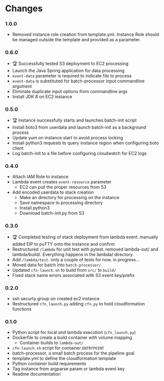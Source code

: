 # Changes


### 1.0.0
- Removed instance role creation from template.yml.  Instance Role should be managed outside the template and provided as a parameter.
 
### 0.6.0
- :trophy: Successfully tested S3 deployment to EC2 processing 
- Launch the Java Spring application for data processing
- `event-data` parameter is required to indicate file to process
- `event-data` is substituted for batch-processor input commandline argument
- Eliminate duplicate input options from commandline args
- Install JDK 8 on EC2 instance

### 0.5.0
- :trophy: Instance successfully starts and launches batch-init script
- Install boto3 from userdata and launch batch-init as a background process
- Update yum on instance start to avoid process locking
- Install python3 requests to query instance region when configuring boto client
- Log batch-init to a file before configuring cloudwatch for EC2 logs

### 0.4.0
- Attach IAM Role to instance
- Lambda event creates `event-resource` parameter
  - EC2 can pull the proper resources from S3
- Add encoded userdata to stack creation
  - Make an directory for processing on the instance
  - Save namespace to processing directory
  - Install python3
  - Download batch-init.py from S3

### 0.3.0
- :trophy: Completed testing of stack deployment from lambda event.  manually added EIP to puTTY onto the instance and confirm
- Restructured `/lambda` for unit test with pytest.  removed lambda-out/ and lambda/build/.  Everything happens in the lambda/ directory.
- Add `/lambda/test`.  only a couple of tests for now.  in progress...
- Moved data for batch into `batch-processor/`
- Updated `cfn-launch.sh` to build from `src/` to `build/`
- Fixed stack name errors associated with S3 event key/prefix

### 0.2.0
- ssh securty group on created ec2 instance
- Restructured `cfn_launch.py` adding `cfn.py` to hold cloudformation functions

### 0.1.0
- Python script for local and lambda execution (`cfn_launch.py`)
- Dockerfile to create a build container with volume mapping
    - Container builds to `lambda-out/`
- `cfn-launch.sh` script for container `ENTRYPOINT`
- batch-processor, a small batch process for the pipeline goal
- template.yml to define the cloudformation template
- Python container build requirements
- Tag instance from argparse param or lambda event key
- Readme documentation